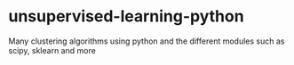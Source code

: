 # unsupervised-learning-python
Many clustering algorithms using python and the different modules such as scipy, sklearn and more
